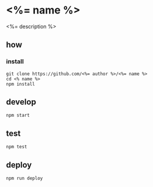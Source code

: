 
# <%= name %>

<%= description %>

## how

### install

```
git clone https://github.com/<%= author %>/<%= name %>
cd <% name %>
npm install
```

## develop

```
npm start
```

## test

```
npm test
```

## deploy

```
npm run deploy
```
